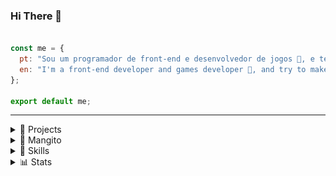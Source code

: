 ### Hi There 👋

```js

const me = {
  pt: "Sou um programador de front-end e desenvolvedor de jogos 👾, e tento fazer animações e pixel 🥲",
  en: "I'm a front-end developer and games developer 👾, and try to make animations and pixel art 🥲",
};

export default me;

```

---

<details> 
    <summary>🚧 Projects</summary>

## 🚧  Projects

### Main Projects

 - [201flaviosilva (My CV)](https://201flaviosilva.github.io);
   - [V1 (Native HTML, SCSS and JavaScript)](https://201flaviosilva.bitbucket.io/src/201flaviosilva/V1/index.html);
   - [V2 (Phaser game)](https://201flaviosilva.bitbucket.io/src/201flaviosilva/V2/index.html);
 - [Mangito](https://mangito.github.io/);
 - [Impacto](https://201flaviosilva.github.io/Impacto/);
 - [Rupestre (A simple draw app)](https://201flaviosilva.github.io/Rupestre);
 - [Algorithms](https://201flaviosilva.github.io/Algorithms/);
 - [Minerva (CLI Node App)](https://github.com/201flaviosilva/Minerva);

### Prototypes
These websites are where I create some prototypes or lear some technology, learn and test ideas for possible future games. <br />

- [Sites Porreiros (Learning HTML, CSS/SASS, JavaScript, Awesome FrameWorks)](https://201flaviosilva.github.io/SitesPorreiros);
- [React School (Learning React)](https://react-schoole.netlify.app);
- [Joguinhos Web (Vanilla/Canvas/Phaser/Others)](https://joguinhosweb.netlify.app);
- [Tec Labs (A site with lots of technologies)](https://201flaviosilva.bitbucket.io/src/Labs/index.html);
### Others (Not Programing (Directly))

- [MeiaGaspea](https://meiagaspea.blogspot.com/);
- [Adobe Portfolio](https://201flaviosilva.myportfolio.com/);

#### Discontinued/Archived:
- [MeiaGaspea Site (Google Site)](https://sites.google.com/view/meiagaspea);
- [PlanetaGames (Wix)](https://planetaweb29.wixsite.com/planetagames);
- [Planeta Hamsterland (Wix)](https://planetaweb29.wixsite.com/planetahamsterland);

</details> 

<details> 
    <summary>👾 Mangito</summary>

## 👾 Mangito
I like to play video games, but for that I have to program them. <br />
Mangito is a GitHub organization where I publish and organize the games I have been making. :)

Check the website [mangito.github.io](https://mangito.github.io/)

### Games 🎮
- [Fire Cosmos 🚀](https://mangito.github.io/FireCosmos/);
- [Rei Das Cartas 🃏](https://mangito.github.io/ReiDasCartas/);

#### POC (Proof Of Concept) 🧪
Games just to test some concepts and for prototypes

- [HomoGame](https://mangito.gitlab.io/HomoGame/HomoGame/);
- [Tic Tac Toe](https://mangito.github.io/TicTacToe/);
- [Tamagotchi](https://mangito.gitlab.io/Tamagotchi/);
- [Inesperado](https://mangito.gitlab.io/Inesperado/);
- [Salganhada](https://mangito.github.io/Salganhada/);


### Social Networks 🌐

- [GitHub](https://github.com/Mangito);
- [GitLab](https://gitlab.com/mangito);
- [Itch.io](https://mangito.itch.io/);

</details> 



<details> 
    <summary>💪 Skills</summary>

## 💪 Skills

```js

export const programming = {
	languages: ["HTML", "CSS/SASS", "JavaScript", "Python/GDScript"],
	frameworksAndLibraries: ["React.js", "Phaser"],
	tools: ["Git", "GitHub/GitLab/Bitbucket", "VS Code", "Godot"],
};

export const design = ["Open Toonz", "Piskel/Pixil Art", "Blender"];

```
</details> 


<details> 
    <summary>📊 Stats</summary>

## 📊 Stats

[Check My Social Networks](https://resite.link/MeiaGaspea)

![Anurag's github stats](https://github-readme-stats.vercel.app/api?username=201flaviosilva&show_icons=true&theme=dark)

![Top Langs](https://github-readme-stats.vercel.app/api/top-langs/?username=201flaviosilva&exclude_repo=github-readme-stats,anuraghazra.github.io)

![willianrod's wakatime stats](https://github-readme-stats.vercel.app/api/wakatime?username=201flaviosilva)
	
![Snake animation](https://github.com/201flaviosilva/201flaviosilva/blob/output/github-contribution-grid-snake.svg)
</details> 
